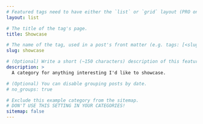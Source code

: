 ```yaml
---
# Featured tags need to have either the `list` or `grid` layout (PRO only).
layout: list

# The title of the tag's page.
title: Showcase

# The name of the tag, used in a post's front matter (e.g. tags: [<slug>]).
slug: showcase

# (Optional) Write a short (~150 characters) description of this featured tag.
description: >
  A category for anything interesting I'd like to showcase.

# (Optional) You can disable grouping posts by date.
# no_groups: true

# Exclude this example category from the sitemap.
# DON'T USE THIS SETTING IN YOUR CATEGORIES!
sitemap: false
---
```

